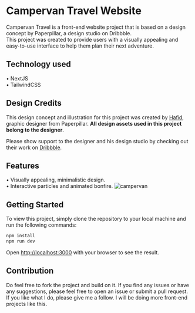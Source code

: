 # Campervan Travel Website

Campervan Travel is a front-end website project that is based on a design concept by Paperpillar, a design studio on Dribbble.   
This project was created to provide users with a visually appealing and easy-to-use interface to help them plan their next adventure.

## Technology used
• NextJS   
• TailwindCSS

## Design Credits
This design concept and illustration for this project was created by [Hafid](https://dribbble.com/Hafidfachrudin), graphic designer from Paperpillar.
**All design assets used in this project belong to the designer**.   

Please show support to the designer and his design studio by checking out their work on [Dribbble](https://dribbble.com/paperpillar).   

## Features
• Visually appealing, minimalistic design.  
• Interactive particles and animated bonfire.
![campervan](https://user-images.githubusercontent.com/38596941/226355393-132a3cd0-670a-4839-9241-8567a2e98bd0.gif)

## Getting Started

To view this project, simply clone the repository to your local machine and run the following commands:

```bash
npm install
npm run dev
```

Open [http://localhost:3000](http://localhost:3000) with your browser to see the result.

## Contribution
Do feel free to fork the project and build on it. If you find any issues or have any suggestions, please feel free to open an issue or submit a pull request.   
If you like what I do, please give me a follow. I will be doing more front-end projects like this.
